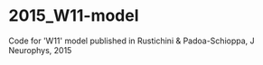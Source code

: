 # 2015_W11-model
Code for 'W11' model published in Rustichini &amp; Padoa-Schioppa, J Neurophys, 2015
